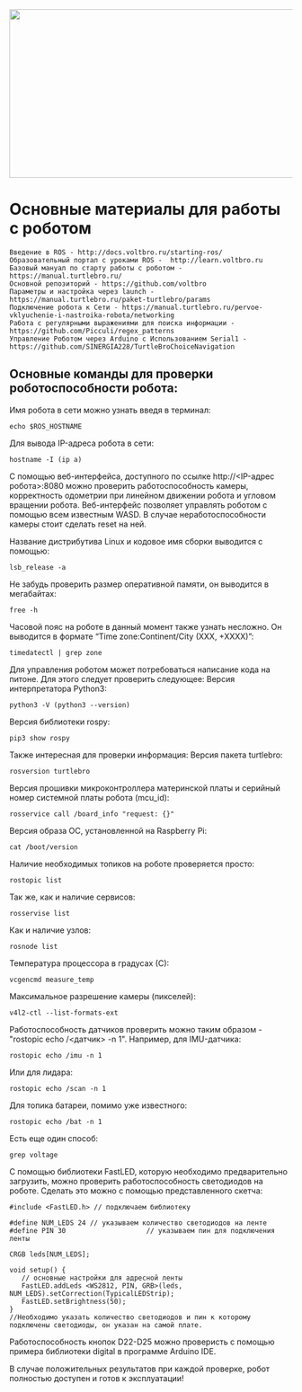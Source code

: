 <img src="https://user-images.githubusercontent.com/57194638/201707251-5aa29404-2494-4e16-be4a-0cd821a1c0d9.png" width="800" height="300">

# Основные материалы для работы с роботом

```
Введение в ROS - http://docs.voltbro.ru/starting-ros/
Образовательный портал с уроками ROS -  http://learn.voltbro.ru
Базовый мануал по старту работы с роботом - https://manual.turtlebro.ru/
Основной репозиторий - https://github.com/voltbro    
Параметры и настройка через launch -  https://manual.turtlebro.ru/paket-turtlebro/params
Подключение робота к Сети - https://manual.turtlebro.ru/pervoe-vklyuchenie-i-nastroika-robota/networking
Работа с регулярными выражениями для поиска информации - https://github.com/Picculi/regex_patterns
Управление Роботом через Arduino с Использованием Serial1 - https://github.com/SINERGIA228/TurtleBroChoiceNavigation
```
## Основные команды для проверки роботоспособности робота:

Имя робота в сети можно узнать введя в терминал:	
```
echo $ROS_HOSTNAME
```
Для вывода IP-адреса робота в сети:	
```
hostname -I (ip a)
```
С помощью веб-интерфейса, доступного по ссылке http://<IP-адрес робота>:8080 можно проверить работоспособность камеры, корректность одометрии при линейном движении робота и угловом вращении робота. Веб-интерфейс позволяет управлять роботом с помощью всем известным WASD. В случае неработоспособности камеры стоит сделать reset на ней. 

Название дистрибутива Linux и кодовое имя сборки выводится с помощью:	
```
lsb_release -a
```
Не забудь проверить размер оперативной памяти, он выводится в мегабайтах:
```
free -h
```
Часовой пояс на роботе в данный момент также узнать несложно. Он выводится в формате “Time zone:Continent/City (XXX, +XXXX)”:
```
timedatectl | grep zone
```
Для управления роботом может потребоваться написание кода на питоне. Для этого следует проверить следующее:
Версия интерпретатора Python3:	
```
python3 -V (python3 --version)
```
Версия библиотеки rospy:	
```
pip3 show rospy
```
Также интересная для проверки информация:
Версия пакета turtlebro:
```
rosversion turtlebro
```
Версия прошивки микроконтроллера материнской платы и серийный номер системной платы робота (mcu_id):	
```
rosservice call /board_info "request: {}"
```
Версия образа ОС, установленной на Raspberry Pi:
```
cat /boot/version
```

Наличие необходимых топиков на роботе проверяется просто:	
```
rostopic list
```
Так же, как и наличие сервисов:
```
rosservise list
```
Как и наличие узлов:
```
rosnode list
```

Температура процессора в градусах (С):	
```
vcgencmd measure_temp
```

Максимальное разрешение камеры (пикселей):	
```
v4l2-ctl --list-formats-ext
```

Работоспособность датчиков проверить можно таким образом - "rostopic echo /<датчик> -n 1".
Например, для IMU-датчика:	
```
rostopic echo /imu -n 1
```
Или для лидара:	
```
rostopic echo /scan -n 1
```
Для топика батареи, помимо уже известного:	
```
rostopic echo /bat -n 1
```
Есть еще один способ:
```
grep voltage
```

С помощью библиотеки FastLED, которую необходимо предварительно загрузить,  можно проверить работоспособность светодиодов на роботе. Сделать это можно с помощью представленного скетча:
```
#include <FastLED.h> // подключаем библиотеку

#define NUM_LEDS 24 // указываем количество светодиодов на ленте
#define PIN 30                    // указываем пин для подключения ленты

CRGB leds[NUM_LEDS];

void setup() {
   // основные настройки для адресной ленты
   FastLED.addLeds <WS2812, PIN, GRB>(leds, NUM_LEDS).setCorrection(TypicalLEDStrip);
   FastLED.setBrightness(50);
}
//Необходимо указать количество светодиодов и пин к которому подключены светодиоды, он указан на самой плате.
```
Работоспособность кнопок D22-D25 можно проверисть с помощью примера библиотеки digital в программе Arduino IDE. 

В случае положительных результатов при каждой проверке, робот полностью доступен и готов к эксплуатации!
